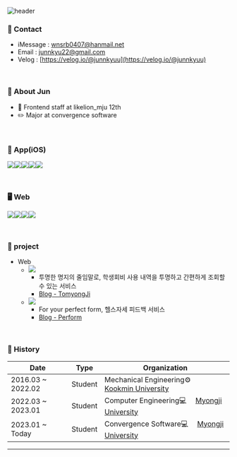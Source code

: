 ![header](https://capsule-render.vercel.app/api?type=waving&color=gradient&height=180&section=header&text=Hi%20I%27m%20JunKyu%20Lee%20👋&fontSize=30&fontColor=FDF5E6&animation=twinkling&fontAlign=25&fontAlignY=40)

### 📌 Contact

- iMessage : [wnsrb0407@hanmail.net](wnsrb0407@hanmail.net)
- Email : [junnkyu22@gmail.com](junnkyu22@gmail.com)
- Velog : [https://velog.io/@junnkyuu](https://velog.io/@junnkyuu)

<br>

### 🌱 About Jun
- 🦁 Frontend staff at likelion_mju 12th
- ✏️ Major at convergence software

<br>

### 🍎 App(iOS)
<img src="https://img.shields.io/badge/Xcode-2379F4?style=for-the-badge&logo=Xcode&logoColor=white"><img src="https://img.shields.io/badge/Swift-E60012?style=for-the-badge&logo=Swift&logoColor=white"><img src="https://img.shields.io/badge/SwiftUI-F05138?style=for-the-badge&logo=Swift&logoColor=white"><img src="https://img.shields.io/badge/combine-FF61F6?style=for-the-badge&logo=Swift&logoColor=white"><img src="https://img.shields.io/badge/Alamofire-EF2D5E?style=for-the-badge&logo=Swift&logoColor=white">

<br>

### 🖥️ Web
<img src="https://img.shields.io/badge/Javascript-F7DF1E?style=for-the-badge&logo=Javascript&logoColor=white"><img src="https://img.shields.io/badge/react-61DAFB?style=for-the-badge&logo=react&logoColor=white"><img src="https://img.shields.io/badge/zustand-FF3366?style=for-the-badge&logo=react&logoColor=white"><img src="https://img.shields.io/badge/tailwindcss-06B6D4?style=for-the-badge&logo=tailwindcss&logoColor=white">


<br>

### 📁 project
- Web
  - [<img src="https://img.shields.io/badge/TomyongJi-181717?style=for-the-badge&logo=Github&logoColor=white">](https://github.com/JunnKyuu/ToMyongJi-front)
    - 투명한 명지의 줄임말로, 학생회비 사용 내역을 투명하고 간편하게 조회할 수 있는 서비스
    - [Blog - TomyongJi](https://velog.io/@junnkyuu/SW%EA%B2%BD%EC%A7%84%EB%8C%80%ED%9A%8C-%ED%94%84%EB%A1%9C%EC%A0%9D%ED%8A%B8-%ED%9B%84%EA%B8%B0)
  - [<img src="https://img.shields.io/badge/Perform-181717?style=for-the-badge&logo=Github&logoColor=white">](https://github.com/JunnKyuu/perform-front)
    - For your perfect form, 헬스자세 피드백 서비스
    - [Blog - Perform](https://velog.io/@junnkyuu/%EB%A9%8B%EC%9F%81%EC%9D%B4%EC%82%AC%EC%9E%90%EC%B2%98%EB%9F%BC-%ED%95%B4%EC%BB%A4%ED%86%A4-%ED%94%84%EB%A1%9C%EC%A0%9D%ED%8A%B8-%ED%9B%84%EA%B8%B0)


<br>

### 🔭 History

|Date|Type|Organization|
|-----|---|---|
|2016.03 ~ 2022.02|Student|Mechanical Engineering⚙️　 [Kookmin University](https://www.kookmin.ac.kr/comm/html/user/temp_page.do)|
|2022.03 ~ 2023.01|Student|Computer Engineering💻　 [Myongji University](https://www.mju.ac.kr/sites/mjukr/intro/intro.html)|
|2023.01 ~ Today|Student|Convergence Software💻　 [Myongji University](https://www.mju.ac.kr/sites/mjukr/intro/intro.html)|
---
